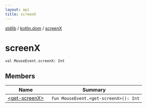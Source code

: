 ```yaml
---
layout: api
title: screenX
---
```

[stdlib](../../index.html) / [kotlin.dom](../index.html) / [screenX](index.html)

# screenX

```
val MouseEvent.screenX: Int
```
## Members
| Name | Summary |
|------|---------|
|[&lt;get-screenX&gt;](_get-screenX_.html)|&nbsp;&nbsp;`fun MouseEvent.<get-screenX>(): Int`<br>|
